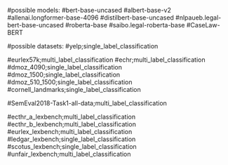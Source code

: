 #possible models:
#bert-base-uncased
#albert-base-v2
#allenai.longformer-base-4096
#distilbert-base-uncased
#nlpaueb.legal-bert-base-uncased
#roberta-base
#saibo.legal-roberta-base
#CaseLaw-BERT

#possible datasets:
#yelp;single_label_classification

#eurlex57k;multi_label_classification
#echr;multi_label_classification
#dmoz_4090;single_label_classification
#dmoz_1500;single_label_classification
#dmoz_510_1500;single_label_classification
#cornell_landmarks;single_label_classification


#SemEval2018-Task1-all-data;multi_label_classification


#ecthr_a_lexbench;multi_label_classification
#ecthr_b_lexbench;multi_label_classification
#eurlex_lexbench;multi_label_classification
#ledgar_lexbench;single_label_classification
#scotus_lexbench;single_label_classification
#unfair_lexbench;multi_label_classification